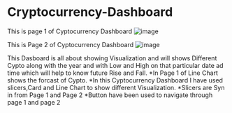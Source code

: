 # Cryptocurrency-Dashboard

This is page 1 of Cyptocurrency Dashboard
![image](https://user-images.githubusercontent.com/99253246/183241383-0562481a-12cb-48f3-b969-72ecdec63725.png)

This is Page 2 of Cyptocurrency Dashboard
![image](https://user-images.githubusercontent.com/99253246/183241454-593708a5-2a31-4526-a87f-fa7ecbd1c015.png)

This Dasboard is all about showing Visualization and will shows Different Cypto along with the year and with Low and High on that particular date ad time which will help  to know future Rise and Fall.
 *In Page 1 of Line Chart shows the forcast of Cypto.
 *In this Cyptocurrency Dashboard I have used slicers,Card and Line Chart to show different Visualization.
 *Slicers are Syn in from Page 1 and Page 2 
 *Button have been used to navigate through page 1 and page 2
